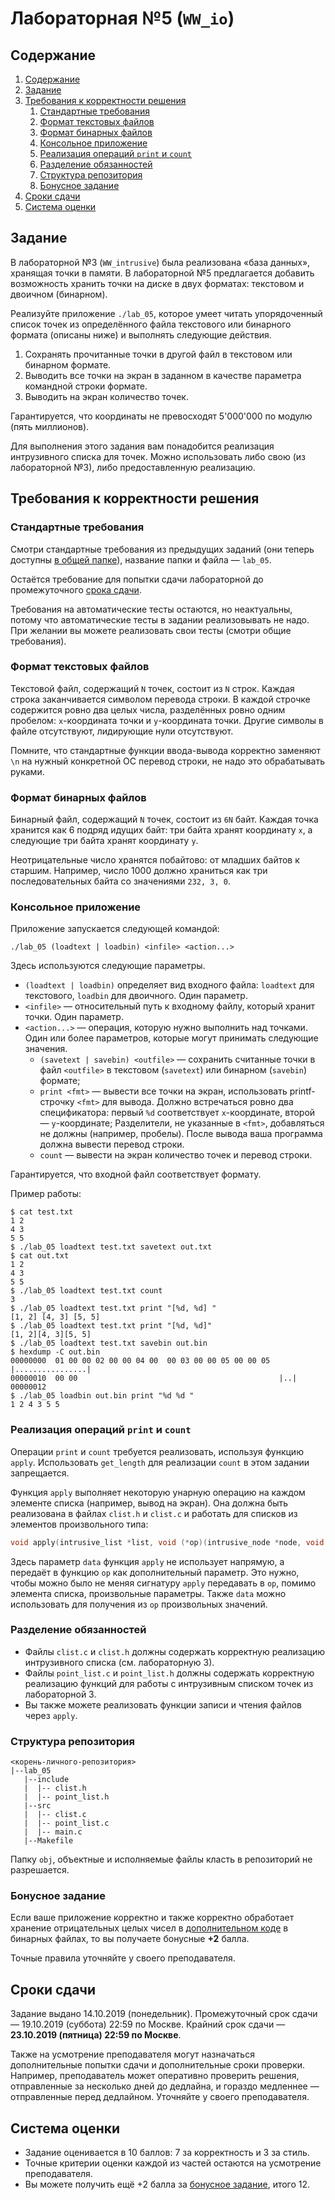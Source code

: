 # Лабораторная №5 (`WW_io`)

## Содержание
1. [Содержание](#содержание)
1. [Задание](#задание)
1. [Требования к корректности решения](#требования-к-корректности-решения)
    1. [Стандартные требования](#стандартные-требования)
    1. [Формат текстовых файлов](#формат-текстовых-файлов)
    1. [Формат бинарных файлов](#формат-бинарных-файлов)
    1. [Консольное приложение](#консольное-приложение)
    1. [Реализация операций `print` и `count`](#реализация-операций-print-и-count)
    1. [Разделение обязанностей](#разделение-обязанностей)
    1. [Структура репозитория](#структура-репозитория)
    1. [Бонусное задание](#бонусное-задание)
1. [Сроки сдачи](#сроки-сдачи)
1. [Система оценки](#система-оценки)

## Задание
В лабораторной №3 (`WW_intrusive`) была реализована «база данных», хранящая точки в памяти.
В лабораторной №5 предлагается добавить возможность хранить точки на диске в двух форматах: текстовом и двоичном (бинарном).

Реализуйте приложение `./lab_05`, которое умеет читать упорядоченный список точек из определённого
файла текстового или бинарного формата (описаны ниже) и выполнять следующие действия.

1. Сохранять прочитанные точки в другой файл в текстовом или бинарном формате.
2. Выводить все точки на экран в заданном в качестве параметра командной строки формате.
3. Выводить на экран количество точек.

Гарантируется, что координаты не превосходят 5'000'000 по модулю (пять миллионов).

Для выполнения этого задания вам понадобится реализация интрузивного списка для точек.
Можно использовать либо свою (из лабораторной №3), либо предоставленную реализацию.

## Требования к корректности решения
### Стандартные требования
Смотри стандартные требования из предыдущих заданий (они теперь доступны [в общей папке](../tasks-common)), название папки и файла — `lab_05`.

Остаётся требование для попытки сдачи лабораторной до промежуточного [срока сдачи](#сроки-сдачи).

Требования на автоматические тесты остаются, но неактуальны, потому что автоматические тесты
в задании реализовывать не надо.
При желании вы можете реализовать свои тесты (смотри общие требования).

### Формат текстовых файлов
Текстовой файл, содержащий `N` точек, состоит из `N` строк.
Каждая строка заканчивается символом перевода строки.
В каждой строчке содержится ровно два целых числа, разделённых ровно одним пробелом:
`x`-координата точки и `y`-координата точки.
Другие символы в файле отсутствуют, лидирующие нули отсутствуют.

Помните, что стандартные функции ввода-вывода корректно заменяют `\n`
на нужный конкретной ОС перевод строки, не надо это обрабатывать руками.

### Формат бинарных файлов
Бинарный файл, содержащий `N` точек, состоит из `6N` байт.
Каждая точка хранится как 6 подряд идущих байт: три байта хранят координату
`x`, а следующие три байта хранят координату `y`.

Неотрицательные число хранятся побайтово: от младших байтов к старшим.
Например, число 1000 должно храниться как три последовательных байта со
значениями `232, 3, 0`.

### Консольное приложение
Приложение запускается следующей командой:

```
./lab_05 (loadtext | loadbin) <infile> <action...>
```

Здесь используются следующие параметры.

* `(loadtext | loadbin)` определяет вид входного файла: `loadtext` для текстового, `loadbin` для двоичного. Один параметр.
* `<infile>` — относительный путь к входному файлу, который хранит точки. Один параметр.
* `<action...>` — операция, которую нужно выполнить над точками. Один или более параметров, которые могут принимать следующие значения.
  * `(savetext | savebin) <outfile>` — сохранить считанные точки в файл `<outfile>` в текстовом (`savetext`) или бинарном (`savebin`) формате;
  * `print <fmt>` — вывести все точки на экран, использовать printf-строчку `<fmt>` для вывода.
    Должно встречаться ровно два спецификатора: первый `%d` соответствует `x`-координате, второй — `y`-координате;
    Разделители, не указанные в `<fmt>`, добавляться не должны (например, пробелы).
    После вывода ваша программа должна вывести перевод строки.
  * `count` — вывести на экран количество точек и перевод строки.

Гарантируется, что входной файл соответствует формату.

Пример работы:

```
$ cat test.txt
1 2
4 3
5 5
$ ./lab_05 loadtext test.txt savetext out.txt
$ cat out.txt
1 2
4 3
5 5
$ ./lab_05 loadtext test.txt count
3
$ ./lab_05 loadtext test.txt print "[%d, %d] "
[1, 2] [4, 3] [5, 5] 
$ ./lab_05 loadtext test.txt print "[%d, %d]"
[1, 2][4, 3][5, 5]
$ ./lab_05 loadtext test.txt savebin out.bin
$ hexdump -C out.bin
00000000  01 00 00 02 00 00 04 00  00 03 00 00 05 00 00 05  |................|
00000010  00 00                                             |..|
00000012
$ ./lab_05 loadbin out.bin print "%d %d "
1 2 4 3 5 5 
```

### Реализация операций `print` и `count`
Операции `print` и `count` требуется реализовать, используя функцию `apply`.
Использовать `get_length` для реализации `count` в этом задании запрещается.

Функция `apply` выполняет некоторую унарную операцию на каждом элементе списка
(например, вывод на экран).
Она должна быть реализована в файлах `clist.h` и `clist.c` и работать для списков
из элементов произвольного типа:

```C++
void apply(intrusive_list *list, void (*op)(intrusive_node *node, void *data), void *data);
```

Здесь параметр `data` функция `apply` не использует напрямую, а передаёт в функцию `op` как дополнительный параметр.
Это нужно, чтобы можно было не меняя сигнатуру `apply` передавать в `op`, помимо элемента списка, произвольные параметры.
Также `data` можно использовать для получения из `op` произвольных значений.

### Разделение обязанностей
* Файлы `clist.c` и `clist.h` должны содержать корректную реализацию интрузивного списка (см. лабораторную 3).
* Файлы `point_list.c` и `point_list.h` должны содержать корректную реализацию функций для работы
  с интрузивным списком точек из лабораторной 3.
* Вы также можете реализовать функции записи и чтения файлов через `apply`.

### Структура репозитория
```
<корень-личного-репозитория>
|--lab_05
   |--include
   |  |-- clist.h
   |  |-- point_list.h
   |--src
   |  |-- clist.c
   |  |-- point_list.c
   |  |-- main.c
   |--Makefile
```

Папку `obj`, объектные и исполняемые файлы класть в репозиторий не разрешается.

### Бонусное задание
Если ваше приложение корректно и также корректно обработает хранение отрицательных
целых чисел в [дополнительном коде](https://ru.wikipedia.org/wiki/%D0%94%D0%BE%D0%BF%D0%BE%D0%BB%D0%BD%D0%B8%D1%82%D0%B5%D0%BB%D1%8C%D0%BD%D1%8B%D0%B9_%D0%BA%D0%BE%D0%B4)
в бинарных файлах, то вы получаете бонусные **+2** балла.

Точные правила уточняйте у своего преподавателя.

## Сроки сдачи

Задание выдано 14.10.2019 (понедельник).
Промежуточный срок сдачи — 19.10.2019 (суббота) 22:59 по Москве.
Крайний срок сдачи — **23.10.2019 (пятница) 22:59 по Москве**.

Также на усмотрение преподавателя могут назначаться дополнительные попытки сдачи и дополнительные сроки
проверки.
Например, преподаватель может оперативно проверить решения, отправленные за несколько дней до дедлайна,
и гораздо медленнее — отправленные перед дедлайном.
Уточняйте у своего преподавателя.

## Система оценки

* Задание оценивается в 10 баллов: 7 за корректность и 3 за стиль.
* Точные критерии оценки каждой из частей остаются на усмотрение преподавателя.
* Вы можете получить ещё +2 балла за [бонусное задание](#бонусное-задание), итого 12.
